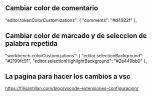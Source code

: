 
## Cambiar color de comentario

"editor.tokenColorCustomizations": {
    "comments": "#d4922f"
},

## Cambiar color de marcado y de seleccion de palabra repetida

"workbench.colorCustomizations": {
        "editor.selectionBackground": "#2199fc91",
        "editor.selectionHighlightBackground": "#2a449bb0"
    },

## La pagina para hacer los cambios a vsc

https://filisantillan.com/blog/vscode-extensiones-configuracion/
